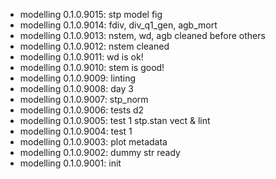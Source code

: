 -   modelling 0.1.0.9015: stp model fig
-   modelling 0.1.0.9014: fdiv, div_q1_gen, agb_mort
-   modelling 0.1.0.9013: nstem, wd, agb cleaned before others
-   modelling 0.1.0.9012: nstem cleaned
-   modelling 0.1.0.9011: wd is ok!
-   modelling 0.1.0.9010: stem is good!
-   modelling 0.1.0.9009: linting
-   modelling 0.1.0.9008: day 3
-   modelling 0.1.0.9007: stp_norm
-   modelling 0.1.0.9006: tests d2
-   modelling 0.1.0.9005: test 1 stp.stan vect & lint
-   modelling 0.1.0.9004: test 1
-   modelling 0.1.0.9003: plot metadata
-   modelling 0.1.0.9002: dummy str ready
-   modelling 0.1.0.9001: init
